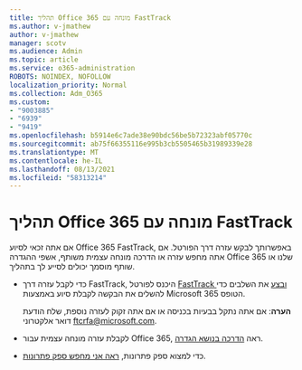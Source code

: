 ```yaml
---
title: תהליך Office 365 מונחה עם FastTrack
ms.author: v-jmathew
author: v-jmathew
manager: scotv
ms.audience: Admin
ms.topic: article
ms.service: o365-administration
ROBOTS: NOINDEX, NOFOLLOW
localization_priority: Normal
ms.collection: Adm_O365
ms.custom:
- "9003885"
- "6939"
- "9419"
ms.openlocfilehash: b5914e6c7ade38e90bdc56be5b72323abf05770c
ms.sourcegitcommit: ab75f66355116e995b3cb5505465b31989339e28
ms.translationtype: MT
ms.contentlocale: he-IL
ms.lasthandoff: 08/13/2021
ms.locfileid: "58313214"
---
```

# <a name="guided-office-365-setup-process-with-fasttrack"></a>תהליך Office 365 מונחה עם FastTrack

אם אתה זכאי לסיוע Office 365 FastTrack, באפשרותך לבקש עזרה דרך הפורטל. אם אתה מחפש עזרה או הדרכה מונחה עצמית משותף, אשפי ההגדרה Office 365 שלנו או שותף מוסמך יכולים לסייע לך בתהליך.

- כדי לקבל עזרה דרך FastTrack, היכנס לפורטל [FastTrack ובצע](https://go.microsoft.com/fwlink/?linkid=2125443) את השלבים כדי להשלים את הבקשה לקבלת סיוע באמצעות Microsoft 365 הטופס.

    **הערה**: אם אתה נתקל בבעיות בכניסה או אם אתה זקוק לעזרה נוספת, שלח הודעת דואר אלקטרוני [ftcrfa@microsoft.com](mailto:ftcrfa@microsoft.com).

- לקבלת עזרה מונחה עצמית עבור Office 365, ראה [הדרכה בנושא הגדרה](https://go.microsoft.com/fwlink/?linkid=2125827).
- כדי למצוא ספק פתרונות, [ראה אני מחפש ספק פתרונות](https://go.microsoft.com/fwlink/?linkid=2125918).